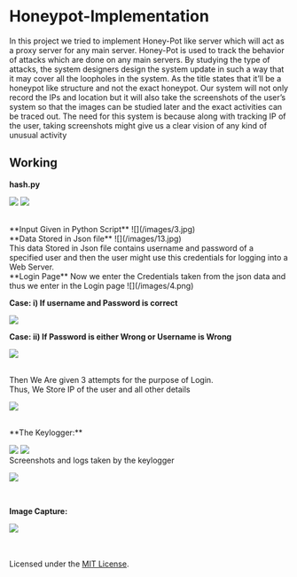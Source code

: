 # Honeypot-Implementation


In this project we tried to implement Honey-Pot like server which will act
as a proxy server for any main server. Honey-Pot is used to track the
behavior of attacks which are done on any main servers. By studying the
type of attacks, the system designers design the system update in such a
way that it may cover all the loopholes in the system. As the title states
that it’ll be a honeypot like structure and not the exact honeypot. Our
system will not only record the IPs and location but it will also take the
screenshots of the user’s system so that the images can be studied later
and the exact activities can be traced out. The need for this system is
because along with tracking IP of the user, taking screenshots might give
us a clear vision of any kind of unusual activity

## Working

**hash.py**

![](/images/1.jpg)
![](/images/2.jpg)


<br/>
**Input Given in Python Script**
![](/images/3.jpg)

<br/>
**Data Stored in Json file**
![](/images/13.jpg)

<br/>
This data Stored in Json file contains username and password of a specified user and then the user might use this credentials for logging into a Web Server.

<br/>
**Login Page**
Now we enter the Credentials taken from the json data and thus we enter in the Login page
![](/images/4.png)



**Case: i) If username and Password is correct**

![](/images/5.png)


**Case: ii) If Password is either Wrong or Username is Wrong**

![](/images/6.png)

<br/>
Then We Are given 3 attempts for the purpose of Login.

<br/>
Thus, We Store IP of the user and all other details

![](/images/7.png)

<br/>
**The Keylogger:** 

![](/images/8.jpg)
![](/images/9.jpg)
<br/>
Screenshots and logs taken by the keylogger

![](/images/10.jpg)

<br/>

**Image Capture:** 

![](/images/11.jpg)




</br></br>
 Licensed under the [MIT License](LICENSE).
